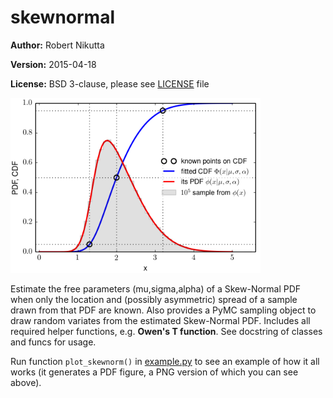 skewnormal
==========

**Author:** Robert Nikutta

**Version:** 2015-04-18

**License:** BSD 3-clause, please see [LICENSE](./LICENSE) file

<img src="./skewnormal.png" alt="image" width="400px">

Estimate the free parameters (mu,sigma,alpha) of a Skew-Normal PDF
when only the location and (possibly asymmetric) spread of a sample
drawn from that PDF are known. Also provides a PyMC sampling object to
draw random variates from the estimated Skew-Normal PDF. Includes all
required helper functions, e.g. **Owen's T function**. See docstring
of classes and funcs for usage.

Run function `plot_skewnorm()` in [example.py](./example.py) to see an
example of how it all works (it generates a PDF figure, a PNG version
of which you can see above).
